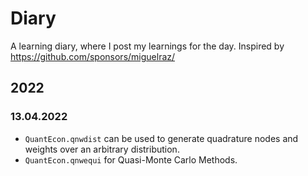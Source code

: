 # Diary
A learning diary, where I post my learnings for the day. Inspired by https://github.com/sponsors/miguelraz/

## 2022

### 13.04.2022

- `QuantEcon.qnwdist` can be used to generate quadrature nodes and weights over an arbitrary distribution.
- `QuantEcon.qnwequi` for Quasi-Monte Carlo Methods. 

